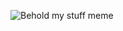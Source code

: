 ![Behold my stuff meme](https://external-content.duckduckgo.com/iu/?u=https%3A%2F%2Fi.redd.it%2Felhbnkzpnya41.jpg&f=1&nofb=1&ipt=3e051ba0032e2aa51d6476b5b7d7eda257a489317052fdbd691d8fa48bb2bf8a&ipo=images)
